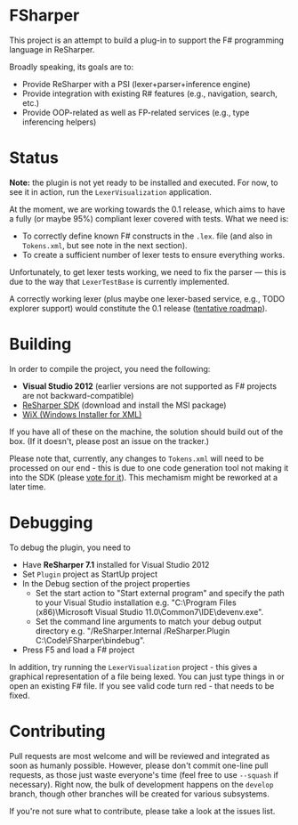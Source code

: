 FSharper
========
This project is an attempt to build a plug-in to support the F# programming language in ReSharper.

Broadly speaking, its goals are to:

* Provide ReSharper with a PSI (lexer+parser+inference engine)
* Provide integration with existing R# features (e.g., navigation, search, etc.)
* Provide OOP-related as well as FP-related services (e.g., type inferencing helpers)

Status
======
**Note:** the plugin is not yet ready to be installed and executed. For now, to see it in action, run the `LexerVisualization` application.

At the moment, we are working towards the 0.1 release, which aims to have a fully (or maybe 95%) compliant lexer covered with tests. What we need is:

* To correctly define known F# constructs in the `.lex`. file (and also in `Tokens.xml`, but see note in the next section).
* To create a sufficient number of lexer tests to ensure everything works.

Unfortunately, to get lexer tests working, we need to fix the parser &mdash; this is due to the way that `LexerTestBase` is currently implemented.

A correctly working lexer (plus maybe one lexer-based service, e.g., TODO explorer support) would constitute the 0.1 release ([tentative roadmap](https://github.com/JetBrains/FSharper/wiki/Roadmap)).

Building
========
In order to compile the project, you need the following:

* **Visual Studio 2012** (earlier versions are not supported as F# projects are not backward-compatible)
* [ReSharper SDK](http://www.jetbrains.com/resharper/download/index.html) (download and install the MSI package)
* [WiX (Windows Installer for XML)](http://wix.sourceforge.net/)

If you have all of these on the machine, the solution should build out of the box. (If it doesn't, please post an issue on the tracker.)

Please note that, currently, any changes to `Tokens.xml` will need to be processed on our end - this is due to one code generation tool not making it into the SDK (please [vote for it](http://youtrack.jetbrains.com/issue/RSRP-318622)). This mechamism might be reworked at a later time.

Debugging
=========
To debug the plugin, you need to

 * Have **ReSharper 7.1** installed for Visual Studio 2012
 * Set `Plugin` project as StartUp project
 * In the Debug section of the project properties
    * Set the start action to "Start external program" and specify the path to your Visual Studio installation e.g. "C:\Program Files (x86)\Microsoft Visual Studio 11.0\Common7\IDE\devenv.exe".
    * Set the command line arguments to match your debug output directory e.g. "/ReSharper.Internal /ReSharper.Plugin C:\Code\FSharper\bindebug".
 * Press F5 and load a F# project

In addition, try running the `LexerVisualization` project - this gives a graphical representation of a file being lexed. You can just type things in or open an existing F# file. If you see valid code turn red - that needs to be fixed.

Contributing
============
Pull requests are most welcome and will be reviewed and integrated as soon as humanly possible. However, please don't commit one-line pull requests, as those just waste everyone's time (feel free to use `--squash` if necessary).
Right now, the bulk of development happens on the `develop` branch, though other branches will be created for various subsystems.

If you're not sure what to contribute, please take a look at the issues list.
